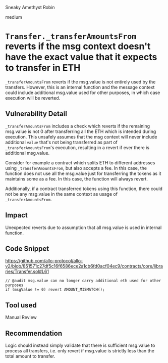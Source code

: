 Sneaky Amethyst Robin

medium

# `Transfer._transferAmountsFrom` reverts if the msg context doesn't have the exact value that it expects to transfer in ETH

`_transferAmountsFrom` reverts if the msg.value is not entirely used by the transfers. However, this is an internal function and the message context could include additional msg.value used for other purposes, in which case execution will be reverted.

## Vulnerability Detail

`_transferAmountsFrom` includes a check which reverts if the remaining msg.value is not 0 after transferring all the ETH which is intended during execution. This unsafely assumes that the msg context will never include additional `value` that's not being transferred as part of `_transferAmountsFrom`'s execution, resulting in a revert if ever there is additional msg.value.

Consider for example a contract which splits ETH to different addresses using `_transferAmountsFrom`, but also accepts a fee. In this case, the function does not use all the msg.value just for transferring the tokens as it maintains some as a fee. In this case, the function will always revert. 

Additionally, if a contract transferred tokens using this function, there could not be any msg.value in the same context as usage of `_transferAmountsFrom`.

## Impact

Unexpected reverts due to assumption that all msg.value is used in internal function.

## Code Snippet

https://github.com/allo-protocol/allo-v2/blob/851571c27df5c16f6586ece2a1cb6fd0acf04ec9/contracts/core/libraries/Transfer.sol#L61
```solidity
// @audit msg.value can no longer carry additional eth used for other purposes
if (msgValue != 0) revert AMOUNT_MISMATCH();
```

## Tool used

Manual Review

## Recommendation

Logic should instead simply validate that there is sufficient msg.value to process all transfers, i.e. only revert if msg.value is strictly less than the total amount to transfer.